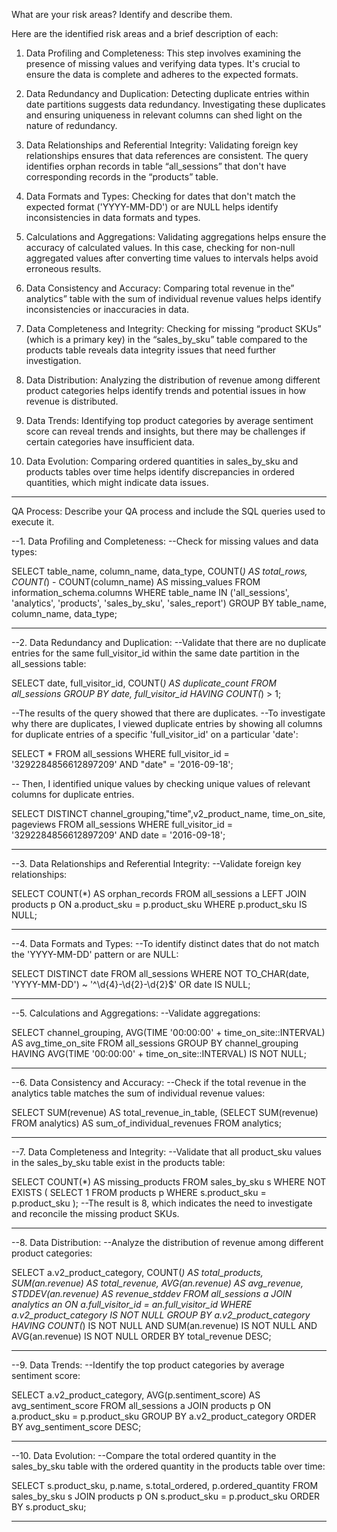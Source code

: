 What are your risk areas? Identify and describe them.

Here are the identified risk areas and a brief description of each:

1.	Data Profiling and Completeness: This step involves examining the presence of missing values and verifying data types. It's crucial to ensure the data is complete and adheres to the expected formats.

2.	Data Redundancy and Duplication: Detecting duplicate entries within date partitions suggests data redundancy. Investigating these duplicates and ensuring uniqueness in relevant columns can shed light on the nature of redundancy.

3.	Data Relationships and Referential Integrity: Validating foreign key relationships ensures that data references are consistent. The query identifies orphan records in table “all_sessions” that don't have corresponding records in the “products” table.

4.	Data Formats and Types: Checking for dates that don't match the expected format ('YYYY-MM-DD') or are NULL helps identify inconsistencies in data formats and types.

5.	Calculations and Aggregations: Validating aggregations helps ensure the accuracy of calculated values. In this case, checking for non-null aggregated values after converting time values to intervals helps avoid erroneous results.

6.	Data Consistency and Accuracy: Comparing total revenue in the” analytics” table with the sum of individual revenue values helps identify inconsistencies or inaccuracies in data.

7.	Data Completeness and Integrity: Checking for missing “product SKUs” (which is a primary key) in the “sales_by_sku” table compared to the products table reveals data integrity issues that need further investigation.

8.	Data Distribution: Analyzing the distribution of revenue among different product categories helps identify trends and potential issues in how revenue is distributed.

9.	Data Trends: Identifying top product categories by average sentiment score can reveal trends and insights, but there may be challenges if certain categories have insufficient data.
    
10.	Data Evolution: Comparing ordered quantities in sales_by_sku and products tables over time helps identify discrepancies in ordered quantities, which might indicate data issues.

---------------------------------------------

QA Process:
Describe your QA process and include the SQL queries used to execute it.

--1. Data Profiling and Completeness:
--Check for missing values and data types:

SELECT table_name, column_name, data_type, COUNT(*) AS total_rows,
       COUNT(*) - COUNT(column_name) AS missing_values
FROM information_schema.columns
WHERE table_name IN ('all_sessions', 'analytics', 'products', 'sales_by_sku', 'sales_report')
GROUP BY table_name, column_name, data_type;

--------------------------

--2. Data Redundancy and Duplication:
--Validate that there are no duplicate entries for the same full_visitor_id within the same date partition in the all_sessions table:


SELECT date, full_visitor_id, COUNT(*) AS duplicate_count
FROM all_sessions
GROUP BY date, full_visitor_id
HAVING COUNT(*) > 1;


--The results of the query showed that there are duplicates.
--To investigate why there are duplicates, I viewed duplicate entries by showing all columns for duplicate entries of a specific 'full_visitor_id' on a particular 'date':

SELECT *
FROM all_sessions
WHERE full_visitor_id = '3292284856612897209'
    AND "date" = '2016-09-18';

-- Then, I identified unique values by checking unique values of relevant columns for duplicate entries.

SELECT DISTINCT channel_grouping,"time",v2_product_name, time_on_site, pageviews
FROM all_sessions
WHERE full_visitor_id = '3292284856612897209'
    AND date = '2016-09-18';

----------------------------------

--3. Data Relationships and Referential Integrity:
--Validate foreign key relationships:

SELECT COUNT(*) AS orphan_records
FROM all_sessions a
LEFT JOIN products p ON a.product_sku = p.product_sku
WHERE p.product_sku IS NULL;

----------------------------------

--4. Data Formats and Types:
--To identify distinct dates that do not match the 'YYYY-MM-DD' pattern or are NULL:

SELECT DISTINCT date
FROM all_sessions
WHERE NOT TO_CHAR(date, 'YYYY-MM-DD') ~ '^\d{4}-\d{2}-\d{2}$'
   OR date IS NULL;
   
----------------------------------

--5. Calculations and Aggregations:
--Validate aggregations:

SELECT channel_grouping, AVG(TIME '00:00:00' + time_on_site::INTERVAL) AS avg_time_on_site
FROM all_sessions
GROUP BY channel_grouping
HAVING AVG(TIME '00:00:00' + time_on_site::INTERVAL) IS NOT NULL;

----------------------------------

--6. Data Consistency and Accuracy:
--Check if the total revenue in the analytics table matches the sum of individual revenue values:

SELECT SUM(revenue) AS total_revenue_in_table,
       (SELECT SUM(revenue) FROM analytics) AS sum_of_individual_revenues
FROM analytics;

----------------------------------

--7. Data Completeness and Integrity:
--Validate that all product_sku values in the sales_by_sku table exist in the products table:

SELECT COUNT(*) AS missing_products
FROM sales_by_sku s
WHERE NOT EXISTS (
    SELECT 1 FROM products p WHERE s.product_sku = p.product_sku
);
--The result is 8, which indicates the need to investigate and reconcile the missing product SKUs.

----------------------------------

--8. Data Distribution:
--Analyze the distribution of revenue among different product categories:

SELECT
    a.v2_product_category,
    COUNT(*) AS total_products,
    SUM(an.revenue) AS total_revenue,
    AVG(an.revenue) AS avg_revenue,
    STDDEV(an.revenue) AS revenue_stddev
FROM all_sessions a
JOIN analytics an ON a.full_visitor_id = an.full_visitor_id
WHERE a.v2_product_category IS NOT NULL
GROUP BY a.v2_product_category
HAVING
    COUNT(*) IS NOT NULL
    AND SUM(an.revenue) IS NOT NULL
    AND AVG(an.revenue) IS NOT NULL
ORDER BY total_revenue DESC;

----------------------------------

--9. Data Trends:
--Identify the top product categories by average sentiment score:

SELECT a.v2_product_category, AVG(p.sentiment_score) AS avg_sentiment_score
FROM all_sessions a
JOIN products p ON a.product_sku = p.product_sku
GROUP BY a.v2_product_category
ORDER BY avg_sentiment_score DESC;

----------------------------------

--10. Data Evolution:
--Compare the total ordered quantity in the sales_by_sku table with the ordered quantity in the products table over time:

SELECT s.product_sku, p.name, s.total_ordered, p.ordered_quantity
FROM sales_by_sku s
JOIN products p ON s.product_sku = p.product_sku
ORDER BY s.product_sku;

----------------------------------




